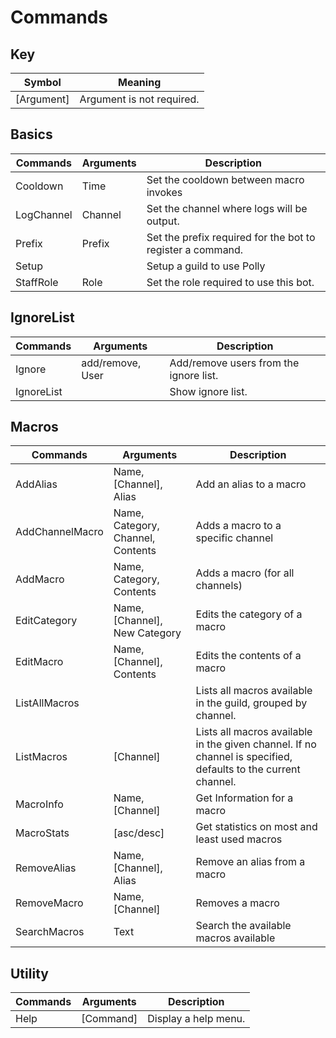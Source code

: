 # Commands

## Key 
| Symbol      | Meaning                        |
| ----------- | ------------------------------ |
| [Argument]  | Argument is not required.      |

## Basics
| Commands   | Arguments | Description                                                |
| ---------- | --------- | ---------------------------------------------------------- |
| Cooldown   | Time      | Set the cooldown between macro invokes                     |
| LogChannel | Channel   | Set the channel where logs will be output.                 |
| Prefix     | Prefix    | Set the prefix required for the bot to register a command. |
| Setup      |           | Setup a guild to use Polly                                 |
| StaffRole  | Role      | Set the role required to use this bot.                     |

## IgnoreList
| Commands   | Arguments        | Description                            |
| ---------- | ---------------- | -------------------------------------- |
| Ignore     | add/remove, User | Add/remove users from the ignore list. |
| IgnoreList |                  | Show ignore list.                      |

## Macros
| Commands        | Arguments                         | Description                                                                                                   |
| --------------- | --------------------------------- | ------------------------------------------------------------------------------------------------------------- |
| AddAlias        | Name, [Channel], Alias            | Add an alias to a macro                                                                                       |
| AddChannelMacro | Name, Category, Channel, Contents | Adds a macro to a specific channel                                                                            |
| AddMacro        | Name, Category, Contents          | Adds a macro (for all channels)                                                                               |
| EditCategory    | Name, [Channel], New Category     | Edits the category of a macro                                                                                 |
| EditMacro       | Name, [Channel], Contents         | Edits the contents of a macro                                                                                 |
| ListAllMacros   |                                   | Lists all macros available in the guild, grouped by channel.                                                  |
| ListMacros      | [Channel]                         | Lists all macros available in the given channel. If no channel is specified, defaults to the current channel. |
| MacroInfo       | Name, [Channel]                   | Get Information for a macro                                                                                   |
| MacroStats      | [asc/desc]                        | Get statistics on most and least used macros                                                                  |
| RemoveAlias     | Name, [Channel], Alias            | Remove an alias from a macro                                                                                  |
| RemoveMacro     | Name, [Channel]                   | Removes a macro                                                                                               |
| SearchMacros    | Text                              | Search the available macros available                                                                         |

## Utility
| Commands | Arguments | Description          |
| -------- | --------- | -------------------- |
| Help     | [Command] | Display a help menu. |

